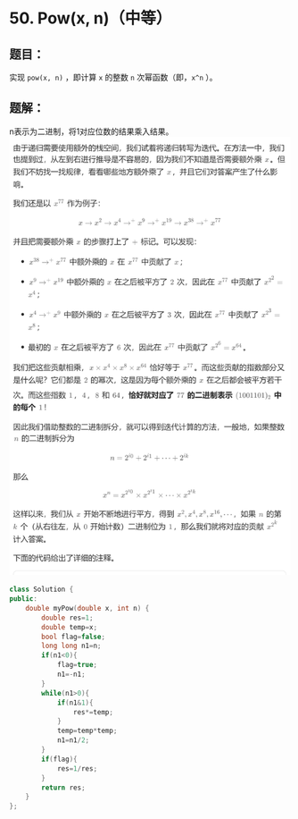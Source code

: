 # 50. Pow(x, n)（中等）
## 题目：
实现 `pow(x, n)` ，即计算 `x` 的整数 `n` 次幂函数（即，`x^n` ）。
## 题解：
n表示为二进制，将1对应位数的结果乘入结果。
![](../图片/50.png)
```c++
class Solution {
public:
    double myPow(double x, int n) {
        double res=1;
        double temp=x;
        bool flag=false;
        long long n1=n;
        if(n1<0){
            flag=true;
            n1=-n1;
        }
        while(n1>0){
            if(n1&1){
                res*=temp;
            }
            temp=temp*temp;
            n1=n1/2;
        }
        if(flag){
            res=1/res;
        }
        return res;
    }
};
```
